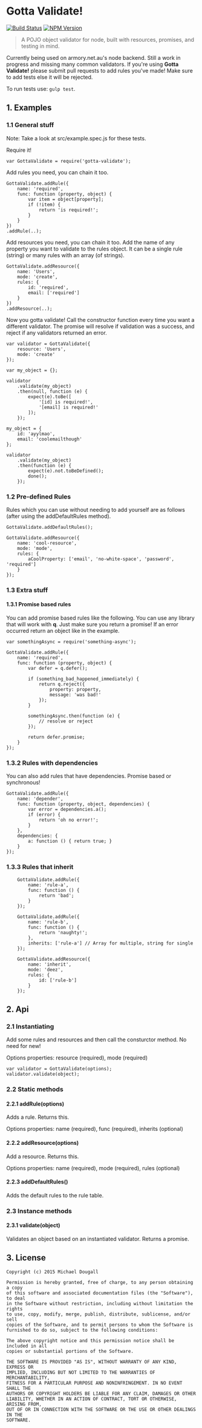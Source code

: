 # Gotta Validate! 
[![Build Status](https://img.shields.io/travis/madou/gotta-validate.svg)](https://travis-ci.org/madou/gotta-validate)
[![NPM Version](https://img.shields.io/npm/v/gotta-validate.svg)](https://www.npmjs.com/package/gotta-validate)

> A POJO object validator for node, built with resources, promises, and testing in mind. 

Currently being used on armory.net.au's node backend. Still a work in progress and missing many common validators. If you're using **Gotta Validate!** please submit pull requests to add rules you've made! Make sure to add tests else it will be rejected.

To run tests use: `gulp test`.

## 1. Examples
### 1.1 General stuff
Note: Take a look at src/example.spec.js for these tests.

Require it!

```
var GottaValidate = require('gotta-validate');
```

Add rules you need, you can chain it too.
```
GottaValidate.addRule({
    name: 'required',
    func: function (property, object) {
        var item = object[property];
        if (!item) {
            return 'is required!';
        }
    }
})
.addRule(..);
```

Add resources you need, you can chain it too. Add the name of any property you want to validate to the rules object. It can be a single rule (string) or many rules with an array (of strings).
```
GottaValidate.addResource({
    name: 'Users',
    mode: 'create',
    rules: {
        id: 'required',
        email: ['required']
    }
})
.addResource(..);
```

Now you gotta validate! Call the constructor function every time you want a different validator. The promise will resolve if validation was a success, and reject if any validators returned an error.
```
var validator = GottaValidate({
    resource: 'Users',
    mode: 'create'
});

var my_object = {};

validator
    .validate(my_object)
    .then(null, function (e) {
        expect(e).toBe([
            '[id] is required!', 
            '[email] is required!' 
        ]);
    });
    
my_object = {
    id: 'ayylmao',
    email: 'coolemailthough'
};

validator
    .validate(my_object)
    .then(function (e) {
        expect(e).not.toBeDefined();
        done();
    });
```

### 1.2 Pre-defined Rules
Rules which you can use without needing to add yourself are as follows (after using the addDefaultRules method).

```
GottaValidate.addDefaultRules();

GottaValidate.addResource({
    name: 'cool-resource',
    mode: 'mode',
    rules: {
        aCoolProperty: ['email', 'no-white-space', 'password', 'required']
    }
});
```

### 1.3 Extra stuff
#### 1.3.1 Promise based rules
You can add promise based rules like the following. You can use any library that will work with **q**. Just make sure you return a promise! If an error occurred return an object like in the example.

```
var somethingAsync = require('something-async');

GottaValidate.addRule({
    name: 'required',
    func: function (property, object) {
        var defer = q.defer();
        
        if (something_bad_happened_immediately) {
            return q.reject({
                property: property,
                message: 'was bad!'
            });
        }
        
        somethingAsync.then(function (e) {
            // resolve or reject
        });
        
        return defer.promise;
    }
});
```
### 1.3.2 Rules with dependencies
You can also add rules that have dependencies. Promise based or synchronous!

```
GottaValidate.addRule({
    name: 'depender',
    func: function (property, object, dependencies) {
        var error = dependencies.a();
        if (error) {
            return 'oh no error!';
        }
    },
    dependencies: {
        a: function () { return true; }
    }
});
```

### 1.3.3 Rules that inherit
```
    GottaValidate.addRule({
        name: 'rule-a',
        func: function () {
            return 'bad';
        }
    });

    GottaValidate.addRule({
        name: 'rule-b',
        func: function () {
            return 'naughty!';
        },
        inherits: ['rule-a'] // Array for multiple, string for single
    });

    GottaValidate.addResource({
        name: 'inherit',
        mode: 'deez',
        rules: {
            id: ['rule-b']
        }
    });
```

## 2. Api
### 2.1 Instantiating
Add some rules and resources and then call the consturctor method. No need for new! 

Options properties:
resource (required), mode (required)
```
var validator = GottaValidate(options);
validator.validate(object);
```

### 2.2 Static methods
#### 2.2.1 addRule(options)
Adds a rule. Returns this.

Options properties:
name (required), func (required), inherits (optional)

#### 2.2.2 addResource(options)
Add a resource. Returns this.

Options properties:
name (required), mode (required), rules (optional)

#### 2.2.3 addDefaultRules()
Adds the default rules to the rule table.

### 2.3 Instance methods
#### 2.3.1 validate(object)
Validates an object based on an instantiated validator. Returns a promise.

## 3. License
```
Copyright (c) 2015 Michael Dougall

Permission is hereby granted, free of charge, to any person obtaining a copy
of this software and associated documentation files (the "Software"), to deal
in the Software without restriction, including without limitation the rights
to use, copy, modify, merge, publish, distribute, sublicense, and/or sell
copies of the Software, and to permit persons to whom the Software is
furnished to do so, subject to the following conditions:

The above copyright notice and this permission notice shall be included in all
copies or substantial portions of the Software.

THE SOFTWARE IS PROVIDED "AS IS", WITHOUT WARRANTY OF ANY KIND, EXPRESS OR
IMPLIED, INCLUDING BUT NOT LIMITED TO THE WARRANTIES OF MERCHANTABILITY,
FITNESS FOR A PARTICULAR PURPOSE AND NONINFRINGEMENT. IN NO EVENT SHALL THE
AUTHORS OR COPYRIGHT HOLDERS BE LIABLE FOR ANY CLAIM, DAMAGES OR OTHER
LIABILITY, WHETHER IN AN ACTION OF CONTRACT, TORT OR OTHERWISE, ARISING FROM,
OUT OF OR IN CONNECTION WITH THE SOFTWARE OR THE USE OR OTHER DEALINGS IN THE
SOFTWARE.
```
